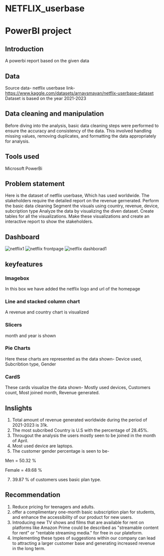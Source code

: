 # NETFLIX_userbase
# PowerBI project

## Introduction
A powerbi report based on the given data
## Data
Source data- netflix userbase
link- https://www.kaggle.com/datasets/arnavsmayan/netflix-userbase-dataset
Dataset is based on the year 2021-2023
## Data cleaning and manipulation
Before diving into the analysis, basic data cleaning steps were performed to ensure the accuracy and consistency of the data. This involved handling missing values, removing duplicates, and formatting the data appropriately for analysis.
## Tools used
Microsoft PowerBi
## Problem statement
Here is the dataset of netflix userbase, Which has used worldwide. The stakeholders require the detailed report on the revenue gernerated. Perform the basic data cleaning Segment the visuals using country, revenue, device, subcription type Analyze the data by visualizing the diven dataset.
Create tables for all the visualizations. Make these visualizations and create an interactive report to show the stakeholders.
## Dashboard

![netflix1](https://github.com/abyjohn1708/NETFLIX_userbase/assets/133591355/19324526-661d-4800-9767-35fcb9d0918c)
![netflix frontpage](https://github.com/abyjohn1708/NETFLIX_userbase/assets/133591355/f3181f1e-67e4-4e05-9e72-b41d91a52bdf)
![netflix dashborad1](https://github.com/abyjohn1708/NETFLIX_userbase/assets/133591355/0890a94b-5af5-455e-b129-040ba61f3376)
## keyfeatures
### Imagebox
In this box we have added the netflix logo and url of the homepage
### Line and stacked column chart
A revenue and country chart is visualized
### Slicers
month and year is shown
### Pie Charts
Here these charts are represented as the data shown- Device used, Subcribtion type, Gender
### CardS
These cards visualize the data shown-
Mostly used devices,
Customers count,
Most joined month,
Revenue generated.
## Inslights
1. Total amount of revenue generated worldwide during the period of 2021-2023 is 31k.
2. The most subcribed Country is U.S with the percentage of 28.45%.
3. Througout the analysis the users mostly seen  to be joined in the month of April.
4. Most used device are laptops.
5. The customer gender percentage is seen to be-
   
 Men    = 50.32 %
 
 Female = 49.68 %
 
7. 39.87 % of customers uses basic plan type.
## Recommendation
1. Reduce pricing for teenagers and adults.
2. offer a complimentary one-month basic subscription plan for students, and enhance the accessibility of our product for new users.
3. Introducing new TV shows and films that are available for rent on platforms like Amazon Prime could be described as "streamable content for rent" or "rentable streaming media." for free in our plateform.
4. Implementing these types of suggestions within our company can lead to attracting a larger customer base and generating increased revenue in the long term.
